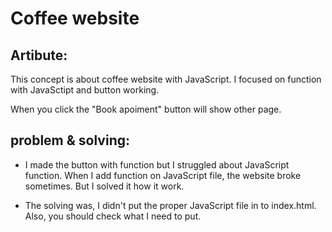 # Coffee website

## Artibute: 
This concept is about coffee website with JavaScript. I focused on function with JavaSctipt and button working.

When you click the "Book apoiment" button will show other page. 

## problem & solving:

- I made the button with function but I struggled about JavaScript function. When I add function on JavaScript file, 
the website broke sometimes. But I solved it how it work. 

- The solving was, I didn't put the proper JavaScript file in to index.html. Also, you should check what I need to put. 